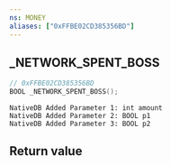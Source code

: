 ```yaml
---
ns: MONEY
aliases: ["0xFFBE02CD385356BD"]
---
```

## _NETWORK_SPENT_BOSS

```c
// 0xFFBE02CD385356BD
BOOL _NETWORK_SPENT_BOSS();
```

```
NativeDB Added Parameter 1: int amount
NativeDB Added Parameter 2: BOOL p1
NativeDB Added Parameter 3: BOOL p2
```

## Return value
